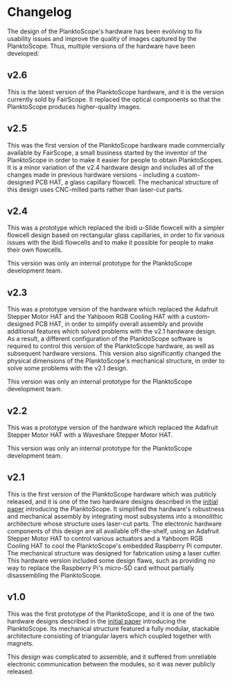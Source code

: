 # Changelog

The design of the PlanktoScope's hardware has been evolving to fix usability issues and improve the quality of images captured by the PlanktoScope. Thus, multiple versions of the hardware have been developed:

<!--

## v3.0

WORK IN PROGRESS

Replaces [Raspberry Pi 4](https://www.raspberrypi.com/products/raspberry-pi-4-model-b/) with [Raspberry PI 5](https://www.raspberrypi.com/products/raspberry-pi-5/) for much faster CPU and GPU computing power.

Increased RAM from 4 to 8 GB.

Includes a [Real Time Clock (RTC)](https://www.raspberrypi.com/documentation/computers/raspberry-pi.html#real-time-clock-rtc)

Includes [RTC rechargeable battery](https://www.raspberrypi.com/products/rtc-battery/)

Includes [Raspberry Pi Active Cooler](https://www.raspberrypi.com/products/active-cooler/)

Features a [power button](https://www.raspberrypi.com/documentation/computers/raspberry-pi.html#power-button).

The PlanktoScope is now powered by the Raspberry via USB-C instead of by the hat.

Faster wifi from 120Mb/s to 300Mb/s

[PCIe connector](https://www.raspberrypi.com/documentation/computers/raspberry-pi.html#raspberry-pi-connector-for-pcie), compatible with:
* [Raspberry Pi AI HAT+](https://www.raspberrypi.com/products/ai-hat/)
* [Raspberry Pi SSD Kit](https://www.raspberrypi.com/products/ssd-kit/)
-->

## v2.6

This is the latest version of the PlanktoScope hardware, and it is the version currently sold by FairScope. It replaced the optical components so that the PlanktoScope produces higher-quality images.

## v2.5

This was the first version of the PlanktoScope hardware made commercially available by FairScope, a small business started by the inventor of the PlanktoScope in order to make it easier for people to obtain PlanktoScopes. It is a minor variation of the v2.4 hardware design and includes all of the changes made in previous hardware versions - including a custom-designed PCB HAT, a glass capillary flowcell. The mechanical structure of this design uses CNC-milled parts rather than laser-cut parts.

## v2.4

This was a prototype which replaced the ibidi u-Slide flowcell with a simpler flowcell design based on rectangular glass capillaries, in order to fix various issues with the ibidi flowcells and to make it possible for people to make their own flowcells.

This version was only an internal prototype for the PlanktoScope development team.

## v2.3

This was a prototype version of the hardware which replaced the Adafruit Stepper Motor HAT and the Yahboom RGB Cooling HAT with a custom-designed PCB HAT, in order to simplify overall assembly and provide additional features which solved problems with the v2.1 hardware design. As a result, a different configuration of the PlanktoScope software is required to control this version of the PlanktoScope hardware, as well as subsequent hardware versions. This version also significantly changed the physical dimensions of the PlanktoScope's mechanical structure, in order to solve some problems with the v2.1 design.

This version was only an internal prototype for the PlanktoScope development team.

## v2.2

This was a prototype version of the hardware which replaced the Adafruit Stepper Motor HAT with a Waveshare Stepper Motor HAT.

This version was only an internal prototype for the PlanktoScope development team.

## v2.1

This is the first version of the PlanktoScope hardware which was publicly released, and it is one of the two hardware designs described in the [initial paper](https://www.frontiersin.org/articles/10.3389/fmars.2022.949428/full) introducing the PlanktoScope. It simplified the hardware's robustness and mechanical assembly by integrating most subsystems into a monolithic architecture whose structure uses laser-cut parts. The electronic hardware components of this design are all available off-the-shelf, using an Adafruit Stepper Motor HAT to control various actuators and a Yahboom RGB Cooling HAT to cool the PlanktoScope's embedded Raspberry Pi computer. The mechanical structure was designed for fabrication using a laser cutter. This hardware version included some design flaws, such as providing no way to replace the Raspberry Pi's micro-SD card without partially disassembling the PlanktoScope.

## v1.0

This was the first prototype of the PlanktoScope, and it is one of the two hardware designs described in the [initial paper](https://www.frontiersin.org/articles/10.3389/fmars.2022.949428/full) introducing the PlanktoScope. Its mechanical structure featured a fully modular, stackable architecture consisting of triangular layers which coupled together with magnets.

This design was complicated to assemble, and it suffered from unreliable electronic communication between the modules, so it was never publicly released.
